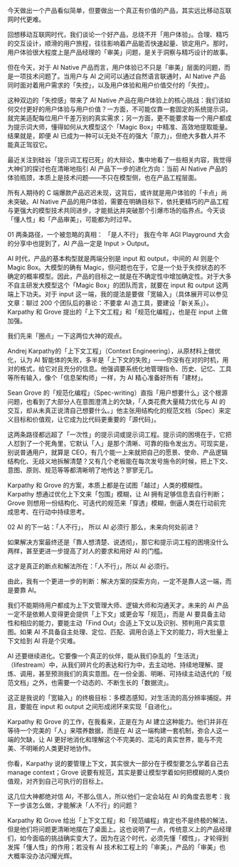 今天做出一个产品看似简单，但要做出一个真正有价值的产品，其实远比移动互联网时代更难。

回想移动互联网时代，我们谈论一个好产品，总绕不开「用户体验」。合理、精巧的交互设计，顺滑的用户旅程，往往影响着产品能否快速起量、锁定用户。那时，用户体验很大程度上是产品经理的「审美」问题，是关于洞察与精巧设计的故事。

但在今天，对于 AI Native 产品而言，用户体验已不只是「审美」层面的问题，而是一项技术问题了。当用户与 AI 之间可以通过自然语言联通时，AI Native 产品同时面对着用户需求的「失控」，以及用户体验和用户价值交付的「失控」。

这种双边的「失控感」带来了 AI Native 产品在用户体验上的核心挑战：我们该如何交付更好的用户体验与用户价值？一方面，不可能仅靠一套固定的系统提示词，就完美适配每位用户千差万别的真实需求；另一方面，更不能要求每一个用户都成为提示词大师，懂得如何从大模型这个「Magic Box」中精准、高效地提取能量。结果就是，即便 AI 已成为一种可以无处不在的强大「原力」，但绝大多数人并不能真正驾驭它。

最近关注到硅谷「提示词工程已死」的大辩论，集中地看了一些相关内容，我觉得大神们的探讨也在清晰地指引 AI 产品下一步的进化方向：当前 AI Native 产品的体验瓶颈，本质上是技术问题——不只在模型侧，也在产品工程层面。

所有人期待的 C 端爆款产品迟迟未现，这背后，或许就是用户体验的「卡点」尚未突破。AI Native 产品的用户体验，需要在明确目标下，依托更精巧的产品工程与更强大的模型技术共同进步，才能抵达并突破那个引爆市场的临界点。今天谈「懂人性」和「产品审美」，可能都为时过早。


01 
两条路径，一个被忽略的真相：
「是人不行」
我在今年 AGI Playground 大会的分享中也提到了，AI 产品一定是 Input > Output。

AI 时代，产品的基本构型就是两端分别是 input 和 output，中间的 AI 则是个 Magic Box。大模型的确有 Magic，但问题也在于，它是一个处于失控状态的不确定的概率模型。因此，产品的目标之一就是在不确定性中增加确定性。对于大多不自主研发大模型这个「Magic Box」的团队而言，就要在 input 和 output 这两端上下功夫。对于 input 这一端，我的提法是要做「宽输入」（具体展开可以参见文章：聊过 200 个团队后的暴论：不要拿 AI 造工具，要建设「新关系」）。Karpathy 和 Grove 提出的「上下文工程」和「规范化编程」，也是在 input 上做加强。

我们先来「圈点」一下这两位大神的观点。

Andrej Karpathy的「上下文工程」（Context Engineering），从原材料上做优化，认为 AI 智能体的失败，多半是「上下文的失败」——你没有在对的时机，用对的格式，给它对且充分的信息。他强调要系统化地管理指令、历史、记忆、工具等所有输入，像个「信息架构师」一样，为 AI 精心准备好所有「建材」。

Sean Grove 的「规范化编程」（Spec-writing）直指「用户想要什么」这个根源问题，也看到了大部分人在意图澄清上的欠缺，「人类花费大量精力优化与 AI 的交互，却从未真正说清自己想要什么。」他主张用结构化的规范文档（Spec）来定义目标和价值观，让它成为比代码更重要的「源代码」。

这两条路径都远超了「一次性」的提示词或提示词工程。提示词的困境在于，它把人怼到了一个死角里，它默认「人」是那个清晰、可靠的指令发出方。可现实是，别说普通用户，就算是 CEO，有几个能一上来就把自己的愿景、使命、产品逻辑结构化、无歧义地拆解清楚？又有几个老板能在每次发号施令的时候，把上下文、意图、原则、规范等等都清晰明了地传达？寥寥无几。

Karpathy 和 Grove 的方案，本质上都是在试图「越过」人类的模糊性。Karpathy 想通过优化上下文来「包围」模糊，让 AI 拥有足够信息去自行判断；Grove 则想用一份结构化、可迭代的规范来「穿透」模糊，倒逼人类在行动前完成思考、在行动中持续思考。

02 
AI 的下一站：「人不行」，
所以 AI 必须行
那么，未来向何处前进？

如果解决方案最终还是「靠人想清楚、说透彻」，那它和提示词工程的困境没什么两样，甚至更进一步提高了对人的要求和用好 AI 的门槛。

这才是真正的断点和解法所在：「人不行」，所以 AI 必须行。

由此，我有一个更进一步的判断：解决方案的探索方向，一定不是靠人这一端，而是要靠 AI。

我们不能期待用户都成为上下文管理大师、逻辑大师和沟通天才。未来的 AI 产品一定不是依赖人变得更会提供「上下文」或更会写「规范」，而是 AI 要具备主动性和相应的能力，要能主动「Find Out」合适上下文以及识别、预判用户真实意图。如果 AI 不具备自主处理、定位、匹配、调用合适上下文的能力，将大批量上下文给到 AI 将是个灾难。

AI 还要继续进化。它要像一个真正的伙伴，能从我们杂乱的「生活流」（lifestream）中，从我们碎片化的表达和行为中，去主动地、持续地理解、提炼、调用，甚至预测我们的真实意图。在一份全面、明晰、可持续主动迭代的「规范文档」之外，也需要一个动态的、不断生长的「数据流」。

这正是我说的「宽输入」的终极目标：多模态感知，对生活流的高分辨率捕捉。并且，要能在 input 和 output 之间形成闭环来实现「自进化」。

Karpathy 和 Grove 的工作，在我看来，正是在为 AI 建立这种能力。他们并非在等待一个完美的「人」来喂养数据，而是在 AI 这一端构建一套机制，弥合人这一端的欠缺，让 AI 更好地消化和理解这个不完美的、混沌的真实世界，能与不完美、不明晰的人类更好地协作。

你看，Karpathy 说的要管理上下文，其实很大一部分在于模型要怎么学着自己去 manage context；Grove 说要有规范，其实是要让模型学着如何把模糊的人类价值观，对齐到自己可执行的目标上。

这几位大神都绝对信 AI，不那么信人，所以他们一定会站在 AI 的角度去思考：我下一步该怎么做，才能解决「人不行」的问题？

Karpathy 和 Grove 给出「上下文工程」和「规范编程」肯定也不是终极的解法，但是他们将问题更清晰地摆在了桌面上。这也说明了一点，传统意义上的产品经理们，如今面临的挑战确实变大了。因为在这个时代，必须先懂「模性」，才轮得到发挥「懂人性」的作用；若没有 AI 技术和工程上的「审美」，产品的「审美」也大概率没办法闪耀光辉。